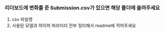 ### 리더보드에 변화를 준 Submission.csv가 있으면 해당 폴더에 올려주세요

1. csv 파일명
2. 사용된 모델과 하이퍼 파라미터 전부 정리해서 readme에 적어주세요
